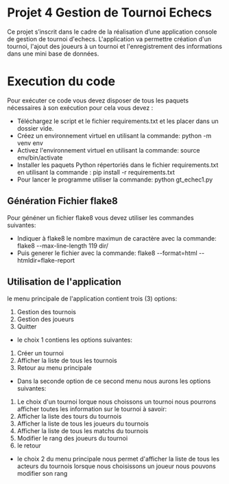 # Projet 4 Gestion de Tournoi Echecs
Ce projet s’inscrit dans le cadre de la réalisation d’une application console de gestion de tournoi d'echecs. 
L'application va permettre création d'un tournoi, l'ajout des joueurs à un tournoi et l'enregistrement des informations dans une mini base de données.
# Execution du code
 Pour exécuter ce code vous devez disposer de tous les paquets nécessaires à son exécution pour cela vous devez :
 * Téléchargez le script et le fichier requirements.txt et les placer dans un dossier vide.
 * Créez un environnement virtuel en utilisant la commande: python -m venv env
 * Activez l'environnement virtuel en utilisant la commande: source env/bin/activate 
 * Installer les paquets Python répertoriés dans le fichier requirements.txt en utilisant la commande : pip install -r requirements.txt
 * Pour lancer le programme utiliser la commande: python gt_echec1.py 
## Génération Fichier flake8
 Pour généner un fichier flake8 vous devez utiliser les commandes suivantes:
 * Indiquer à flake8 le nombre maximun de caractère avec la commande: flake8 --max-line-length 119 dir/
 * Puis generer le fichier avec la commande: flake8 --format=html --htmldir=flake-report
## Utilisation de l'application
 le menu principale de l'application contient trois (3) options:
 1. Gestion des tournois
 2. Gestion des joueurs
 3. Quitter
 * le choix 1 contiens les options suivantes:
 1. Créer un tournoi
 2. Afficher la liste de tous les tournois
 3. Retour au menu principale
 * Dans la seconde option de ce second menu nous aurons les options suivantes:
 1. Le choix d'un tournoi
   lorque nous choissons un tournoi nous pourrons afficher toutes les information sur le tournoi à savoir:
   1. Afficher la liste des tours du tournois 
   2. Afficher la liste de tous les joueurs du tournois
   3. Afficher la liste de tous les matchs du tournois
   4. Modifier le rang des joueurs du tournoi
 2. le retour
* le choix 2 du menu principale nous permet d'afficher la liste de tous les acteurs du tournois
lorsque nous choisissons un joueur nous pouvons modifier son rang

